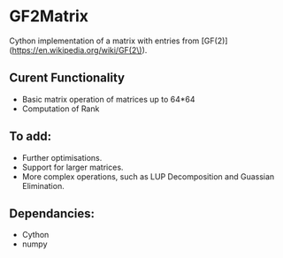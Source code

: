 # GF2Matrix
Cython implementation of a matrix with entries from [GF(2)](https://en.wikipedia.org/wiki/GF(2\)).

## Curent Functionality
  * Basic matrix operation of matrices up to 64*64
  * Computation of Rank

## To add:
  * Further optimisations.
  * Support for larger matrices.
  * More complex operations, such as LUP Decomposition and Guassian Elimination.

## Dependancies:
  * Cython
  * numpy